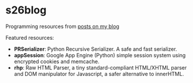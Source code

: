 
s26blog
=======

Programming resources from [posts on my blog](http://spayder26.blogspot.com.es/search/label/programaci%C3%B3n)


Featured resources:
  * **PRSerializer**: Python Recursive Serializer. A safe and fast serializer.
  * **appSession**: Google App Engine (Python) simple session system using encrypted cookies and memcache.
  * **rhp**: Raw HTML Parser, a tiny standard-compliant HTML/XHTML parser and DOM manipulator for Javascript, a safer alternative to innerHTML.
